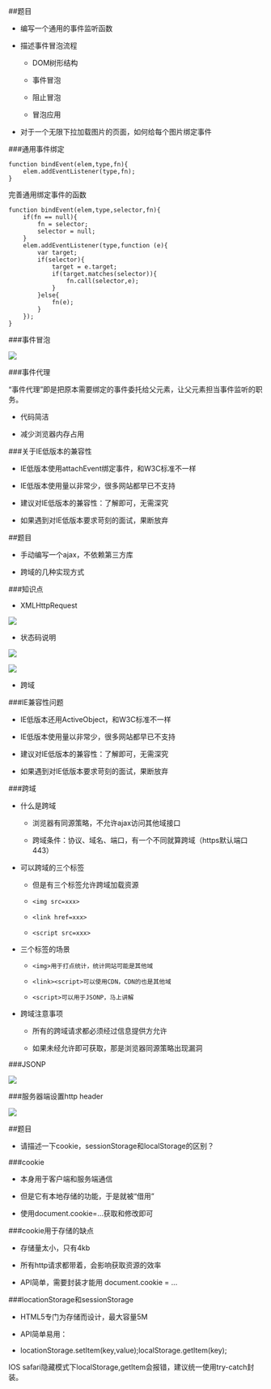 ##题目

- 编写一个通用的事件监听函数

- 描述事件冒泡流程

    - DOM树形结构
    
    - 事件冒泡
    
    - 阻止冒泡
    
    - 冒泡应用
    

        

- 对于一个无限下拉加载图片的页面，如何给每个图片绑定事件




###通用事件绑定

```
function bindEvent(elem,type,fn){
    elem.addEventListener(type,fn);
}

```

完善通用绑定事件的函数
```
function bindEvent(elem,type,selector,fn){
    if(fn == null){
        fn = selector;
        selector = null;
    }
    elem.addEventListener(type,function (e){
        var target;
        if(selector){
            target = e.target;
            if(target.matches(selector)){
                fn.call(selector,e);
            }
        }else{
            fn(e);
        }
    });
}

```






###事件冒泡

![](/assets/360截图20171003152545764.jpg)




###事件代理

“事件代理”即是把原本需要绑定的事件委托给父元素，让父元素担当事件监听的职务。


- 代码简洁

- 减少浏览器内存占用





###关于IE低版本的兼容性

- IE低版本使用attachEvent绑定事件，和W3C标准不一样

- IE低版本使用量以非常少，很多网站都早已不支持

- 建议对IE低版本的兼容性：了解即可，无需深究

- 如果遇到对IE低版本要求苛刻的面试，果断放弃












##题目

- 手动编写一个ajax，不依赖第三方库

- 跨域的几种实现方式




###知识点

- XMLHttpRequest

![](/assets/360截图20171003162014787.jpg)



- 状态码说明

![](/assets/360截图20171003205936235.jpg)

![](/assets/360截图20171003210121533.jpg)




- 跨域




###IE兼容性问题

- IE低版本还用ActiveObject，和W3C标准不一样

- IE低版本使用量以非常少，很多网站都早已不支持

- 建议对IE低版本的兼容性：了解即可，无需深究

- 如果遇到对IE低版本要求苛刻的面试，果断放弃





###跨域

- 什么是跨域

    - 浏览器有同源策略，不允许ajax访问其他域接口
    
    - 跨域条件：协议、域名、端口，有一个不同就算跨域（https默认端口443）


- 可以跨域的三个标签

    - 但是有三个标签允许跨域加载资源
    
    - `<img src=xxx>`
    
    - `<link href=xxx>`
    
    - `<script src=xxx>`


- 三个标签的场景

    - `<img>用于打点统计，统计网站可能是其他域`

    - `<link><script>可以使用CDN，CDN的也是其他域`

    - `<script>可以用于JSONP，马上讲解`


- 跨域注意事项

    - 所有的跨域请求都必须经过信息提供方允许
    
    - 如果未经允许即可获取，那是浏览器同源策略出现漏洞






###JSONP

![](/assets/360截图20171003212654923.jpg)






###服务器端设置http header

![](/assets/360截图20171003213253756.jpg)








##题目

- 请描述一下cookie，sessionStorage和localStorage的区别？






###cookie

- 本身用于客户端和服务端通信

- 但是它有本地存储的功能，于是就被“借用”

- 使用document.cookie=...获取和修改即可




###cookie用于存储的缺点

- 存储量太小，只有4kb

- 所有http请求都带着，会影响获取资源的效率

- API简单，需要封装才能用 document.cookie = ...






###locationStorage和sessionStorage

- HTML5专门为存储而设计，最大容量5M

- API简单易用：

- locationStorage.setItem(key,value);localStorage.getItem(key);


IOS safari隐藏模式下localStorage,getItem会报错，建议统一使用try-catch封装。








































































